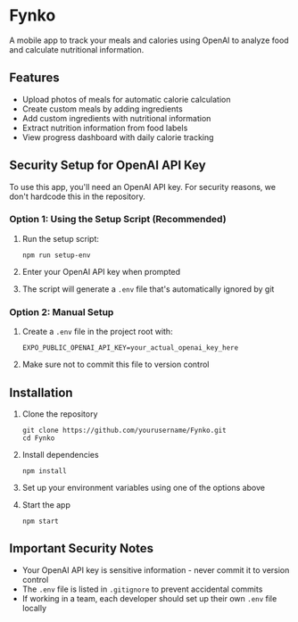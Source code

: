 # Fynko

A mobile app to track your meals and calories using OpenAI to analyze food and calculate nutritional information.

## Features

- Upload photos of meals for automatic calorie calculation
- Create custom meals by adding ingredients
- Add custom ingredients with nutritional information
- Extract nutrition information from food labels
- View progress dashboard with daily calorie tracking

## Security Setup for OpenAI API Key

To use this app, you'll need an OpenAI API key. For security reasons, we don't hardcode this in the repository.

### Option 1: Using the Setup Script (Recommended)

1. Run the setup script:
   ```
   npm run setup-env
   ```

2. Enter your OpenAI API key when prompted

3. The script will generate a `.env` file that's automatically ignored by git

### Option 2: Manual Setup

1. Create a `.env` file in the project root with:
   ```
   EXPO_PUBLIC_OPENAI_API_KEY=your_actual_openai_key_here
   ```

2. Make sure not to commit this file to version control

## Installation

1. Clone the repository
   ```
   git clone https://github.com/yourusername/Fynko.git
   cd Fynko
   ```

2. Install dependencies
   ```
   npm install
   ```

3. Set up your environment variables using one of the options above

4. Start the app
   ```
   npm start
   ```

## Important Security Notes

- Your OpenAI API key is sensitive information - never commit it to version control
- The `.env` file is listed in `.gitignore` to prevent accidental commits
- If working in a team, each developer should set up their own `.env` file locally 